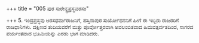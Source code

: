 +++
title = "005 ಪುರ ಸುರೇನ್ದ್ರಪ್ರಸ್ಥವರಸಂ"

+++
5. ಇಂದ್ರಪ್ರಸ್ಥವು ಅರಸಧರ್ಮರಾಜನಿಗೆ, ಹಸ್ತಿನಾಪುರ ಸುರ್ಯೋಧನನಿಗೆ ಹೀಗೆ ಈ ಇಬ್ಬರು ರಾಜರರಿಗೆ ರಾಜಧಾನಿಗಳು. ದಕ್ಷಿಣದ ತುದಿಯವರೆಗೆ ಮತ್ತು ಪೂರ್ವೋತ್ತರವಾಗಿ ಅವಲಂಬಿತವಾದ ಹಿಮವತ್ಪರ್ವತದಿಂದ, ಸಾಗರದ ಪರ್ಯಂತವಾದ ಭೂಮಿಯನ್ನು ಎರಡು ಭಾಗ ಮಾಡಿದರು.